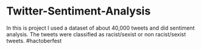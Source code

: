 # Twitter-Sentiment-Analysis
In this is project I used a dataset of about 40,000 tweets and did sentiment analysis. The tweets were classified as racist/sexist or non racist/sexist tweets.
#hactoberfest
